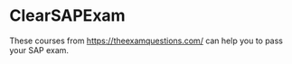 # ClearSAPExam
These courses from https://theexamquestions.com/ can help you to pass your SAP exam.
